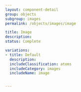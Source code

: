 ```yaml
---
layout: component-detail
group: objects
subgroup: images
permalink: /objects/images/image

title: Image
description:
status: Complete

variations:
- title: Default
  description:
  includeClassification: atoms
  includeCategory: images
  includeName: image


---
```

